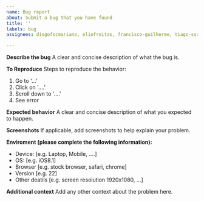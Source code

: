 ```yaml
---
name: Bug report
about: Submit a bug that you have found
title: ''
labels: bug
assignees: diogofscmariano, eliofreitas, francisco-guilherme, tiago-ssantos

---
```


**Describe the bug**
A clear and concise description of what the bug is.

**To Reproduce**
Steps to reproduce the behavior:
1. Go to '...'
2. Click on '....'
3. Scroll down to '....'
4. See error

**Expected behavior**
A clear and concise description of what you expected to happen.

**Screenshots**
If applicable, add screenshots to help explain your problem.

**Enviroment (please complete the following information):**
 - Device: [e.g. Laptop, Mobile, ....]
 - OS: [e.g. iOS8.1]
 - Browser [e.g. stock browser, safari, chrome]
 - Version [e.g. 22]
 - Other deatils [e.g. screen resolution 1920x1080, ...]

**Additional context**
Add any other context about the problem here.
